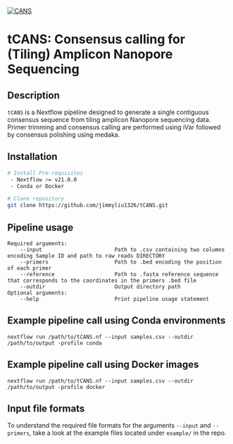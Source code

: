[![CANS](https://circleci.com/gh/jimmyliu1326/tCANS.svg?style=svg)](https://app.circleci.com/pipelines/github/jimmyliu1326/tCANS)
# tCANS: Consensus calling for (Tiling) Amplicon Nanopore Sequencing

## Description
`tCANS` is a Nextflow pipeline designed to generate a single contiguous consensus sequence from tiling amplicon Nanopore sequencing data. Primer trimming and consensus calling are performed using iVar followed by consensus polishing using medaka.

## Installation
```bash
# Install Pre-requisites
 - Nextflow >= v21.0.0
 - Conda or Docker

# Clone repository
git clone https://github.com/jimmyliu1326/tCANS.git
```

## Pipeline usage
```
Required arguments:
    --input                       Path to .csv containing two columns encoding Sample ID and path to raw reads DIRECTORY
    --primers                     Path to .bed encoding the position of each primer
    --reference                   Path to .fasta reference sequence that corresponds to the coordinates in the primers .bed file
    --outdir                      Output directory path
Optional arguments:
    --help                        Print pipeline usage statement
```

## Example pipeline call using Conda environments
```
nextflow run /path/to/tCANS.nf --input samples.csv --outdir /path/to/output -profile conda
```

## Example pipeline call using Docker images
```
nextflow run /path/to/tCANS.nf --input samples.csv --outdir /path/to/output -profile docker
```

## Input file formats
To understand the required file formats for the arguments `--input` and `--primers`, take a look at the example files located under `example/` in the repo.